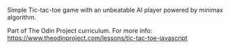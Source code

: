 Simple Tic-tac-toe game with an unbeatable AI player powered by minimax algorithm.

Part of The Odin Project curriculum. For more info: https://www.theodinproject.com/lessons/tic-tac-toe-javascript
